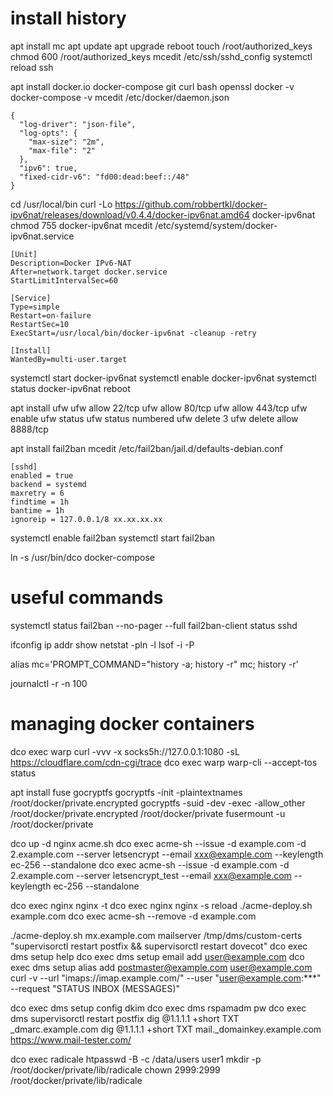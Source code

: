 # install history

apt install mc
apt update
apt upgrade
reboot
touch /root/authorized_keys
chmod 600 /root/authorized_keys
mcedit /etc/ssh/sshd_config
systemctl reload ssh

apt install docker.io docker-compose git curl bash openssl
docker -v
docker-compose -v
mcedit /etc/docker/daemon.json
```
{
  "log-driver": "json-file",
  "log-opts": {
    "max-size": "2m",
    "max-file": "2"
  },
  "ipv6": true,
  "fixed-cidr-v6": "fd00:dead:beef::/48"
}
```

cd /usr/local/bin
curl -Lo https://github.com/robbertkl/docker-ipv6nat/releases/download/v0.4.4/docker-ipv6nat.amd64 docker-ipv6nat
chmod 755 docker-ipv6nat
mcedit /etc/systemd/system/docker-ipv6nat.service
```
[Unit]
Description=Docker IPv6-NAT
After=network.target docker.service
StartLimitIntervalSec=60

[Service]
Type=simple
Restart=on-failure
RestartSec=10
ExecStart=/usr/local/bin/docker-ipv6nat -cleanup -retry

[Install]
WantedBy=multi-user.target
```
systemctl start docker-ipv6nat
systemctl enable docker-ipv6nat
systemctl status docker-ipv6nat
reboot

apt install ufw
ufw allow 22/tcp
ufw allow 80/tcp
ufw allow 443/tcp
ufw enable
ufw status
ufw status numbered
ufw delete 3
ufw delete allow 8888/tcp

apt install fail2ban
mcedit /etc/fail2ban/jail.d/defaults-debian.conf
```
[sshd]
enabled = true
backend = systemd
maxretry = 6
findtime = 1h
bantime = 1h
ignoreip = 127.0.0.1/8 xx.xx.xx.xx
```
systemctl enable fail2ban
systemctl start fail2ban

ln -s /usr/bin/dco docker-compose

# useful commands

systemctl status fail2ban --no-pager --full
fail2ban-client status sshd

ifconfig
ip addr show
netstat -pln -l
lsof -i -P

alias mc='PROMPT_COMMAND="history -a; history -r" mc; history -r'

journalctl -r -n 100


# managing docker containers

dco exec warp curl -vvv -x socks5h://127.0.0.1:1080 -sL https://cloudflare.com/cdn-cgi/trace
dco exec warp warp-cli --accept-tos status

apt install fuse gocryptfs
gocryptfs -init -plaintextnames /root/docker/private.encrypted
gocryptfs -suid -dev -exec -allow_other /root/docker/private.encrypted /root/docker/private
fusermount -u /root/docker/private

dco up -d nginx acme.sh
dco exec acme-sh --issue -d example.com -d 2.example.com --server letsencrypt --email xxx@example.com --keylength ec-256 --standalone
dco exec acme-sh --issue -d example.com -d 2.example.com --server letsencrypt_test --email xxx@example.com --keylength ec-256 --standalone

dco exec nginx nginx -t
dco exec nginx nginx -s reload
./acme-deploy.sh example.com
dco exec acme-sh --remove -d example.com

./acme-deploy.sh mx.example.com mailserver /tmp/dms/custom-certs "supervisorctl restart postfix && supervisorctl restart dovecot"
dco exec dms setup help
dco exec dms setup email add user@example.com
dco exec dms setup alias add postmaster@example.com user@example.com
curl -v --url "imaps://imap.example.com/" --user "user@example.com:***" --request "STATUS INBOX (MESSAGES)"

dco exec dms setup config dkim
dco exec dms rspamadm pw
dco exec dms supervisorctl restart postfix
dig @1.1.1.1 +short TXT _dmarc.example.com
dig @1.1.1.1 +short TXT mail._domainkey.example.com
https://www.mail-tester.com/

dco exec radicale htpasswd -B -c /data/users user1
mkdir -p /root/docker/private/lib/radicale
chown 2999:2999 /root/docker/private/lib/radicale
